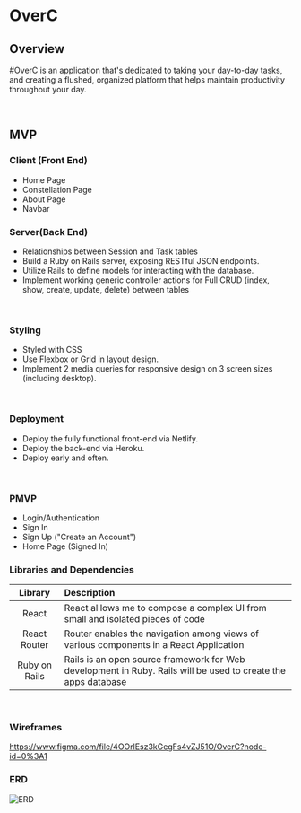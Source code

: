 # OverC

## Overview
#OverC is an application that's dedicated to taking your day-to-day tasks, and creating a flushed, organized platform that helps maintain productivity throughout your day.

<br>

## MVP
<!-- 
### Planning
- Restful JSON API on Ruby.
- Projects and Tasks tables.
- Full Crud functionality for Projects and Tasks.
 -->
### Client (Front End)
- Home Page
- Constellation Page
- About Page
- Navbar

### Server(Back End)
- Relationships between Session and Task tables
- Build a Ruby on Rails server, exposing RESTful JSON endpoints.
- Utilize Rails to define models for interacting with the database.
- Implement working generic controller actions for Full CRUD (index, show, create, update, delete) between tables
<br>

### Styling
- Styled with CSS
- Use Flexbox or Grid in layout design.
- Implement 2 media queries for responsive design on 3 screen sizes (including desktop).
<br>

### Deployment 
- Deploy the fully functional front-end via Netlify.
- Deploy the back-end via Heroku.
- Deploy early and often.
<br>

### PMVP
- Login/Authentication
- Sign In
- Sign Up ("Create an Account")
- Home Page (Signed In)

### Libraries and Dependencies

|     Library      | Description                                |
| :--------------: | :----------------------------------------- |
|      React       | React alllows me to compose a complex UI from small and isolated pieces of code |
|   React Router   | Router enables the navigation among views of various components in a React Application |
|   Ruby on Rails  | Rails is an open source framework for Web development in Ruby. Rails will be used to create the apps database |
<br>

### Wireframes
https://www.figma.com/file/4OOrlEsz3kGegFs4vZJ51O/OverC?node-id=0%3A1

### ERD

![ERD](https://imgur.com/a/p45oIVN)
